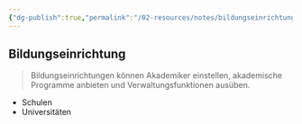 ```yaml
---
{"dg-publish":true,"permalink":"/02-resources/notes/bildungseinrichtung/","tags":["bwl"],"noteIcon":"","updated":"2024-06-09T19:17:47.739+02:00"}
---
```


## Bildungseinrichtung 
> Bildungseinrichtungen können Akademiker einstellen, akademische Programme anbieten und Verwaltungsfunktionen ausüben.

- Schulen
- Universitäten
